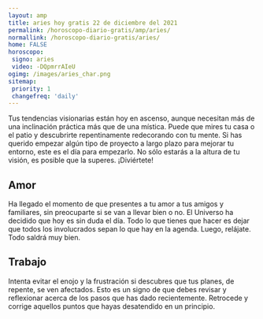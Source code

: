 ```yaml
---
layout: amp
title: aries hoy gratis 22 de diciembre del 2021 
permalink: /horoscopo-diario-gratis/amp/aries/
normallink: /horoscopo-diario-gratis/aries/
home: FALSE
horoscopo:
 signo: aries
 video: -DQpmrrAIeU
ogimg: /images/aries_char.png
sitemap:
 priority: 1
 changefreq: 'daily'
---
```



Tus tendencias visionarias están hoy en ascenso, aunque necesitan más de una inclinación práctica más que de una mística. Puede que mires tu casa o el patio y descubrirte repentinamente redecorando con tu mente. Si has querido empezar algún tipo de proyecto a largo plazo para mejorar tu entorno, este es el día para empezarlo. No sólo estarás a la altura de tu visión, es posible que la superes. ¡Diviértete!

## Amor

Ha llegado el momento de que presentes a tu amor a tus amigos y familiares, sin preocuparte si se van a llevar bien o no. El Universo ha decidido que hoy es sin duda el día. Todo lo que tienes que hacer es dejar que todos los involucrados sepan lo que hay en la agenda. Luego, relájate. Todo saldrá muy bien.

## Trabajo

Intenta evitar el enojo y la frustración si descubres que tus planes, de repente, se ven afectados. Esto es un signo de que debes revisar y reflexionar acerca de los pasos que has dado recientemente. Retrocede y corrige aquellos puntos que hayas desatendido en un principio.